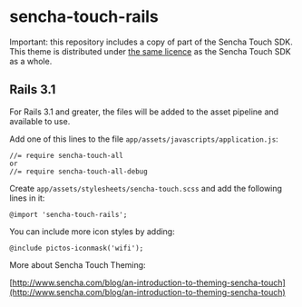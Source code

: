 # sencha-touch-rails

Important: this repository includes a copy of part of the Sencha Touch SDK. This theme is distributed under [the same licence][license] as the Sencha Touch SDK as a whole.

[license]: http://dev.sencha.com/deploy/touch/license.txt

## Rails 3.1

For Rails 3.1 and greater, the files will be added to the asset pipeline and available to use.

Add one of this lines to the file `app/assets/javascripts/application.js`:

    //= require sencha-touch-all
    or
    //= require sencha-touch-all-debug

Create `app/assets/stylesheets/sencha-touch.scss` and add the following lines in it:

    @import 'sencha-touch-rails';

You can include more icon styles by adding:

    @include pictos-iconmask('wifi');

More about Sencha Touch Theming:

[http://www.sencha.com/blog/an-introduction-to-theming-sencha-touch](http://www.sencha.com/blog/an-introduction-to-theming-sencha-touch)

